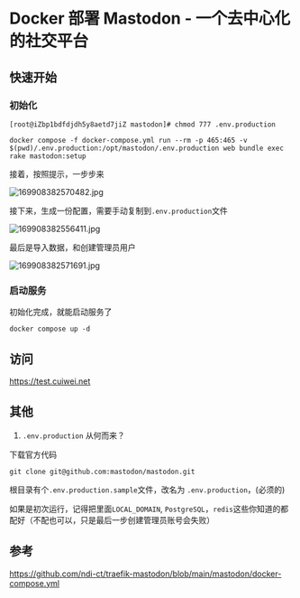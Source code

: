 # Docker 部署 Mastodon - 一个去中心化的社交平台

## 快速开始

### 初始化
```
[root@iZbp1bdfdjdh5y8aetd7jiZ mastodon]# chmod 777 .env.production 

docker compose -f docker-compose.yml run --rm -p 465:465 -v $(pwd)/.env.production:/opt/mastodon/.env.production web bundle exec rake mastodon:setup
```

接着，按照提示，一步步来

![169908382570482.jpg](https://www.cuiwei.net/data/upload/2023-11-04/169908382570482.jpg)

接下来，生成一份配置，需要手动复制到`.env.production`文件

![169908382556411.jpg](https://www.cuiwei.net/data/upload/2023-11-04/169908382556411.jpg)

最后是导入数据，和创建管理员用户

![169908382571691.jpg](https://www.cuiwei.net/data/upload/2023-11-04/169908382571691.jpg)


### 启动服务
初始化完成，就能启动服务了
```
docker compose up -d
```

## 访问
https://test.cuiwei.net


## 其他
1. `.env.production` 从何而来？

下载官方代码
```
git clone git@github.com:mastodon/mastodon.git
```
根目录有个`.env.production.sample`文件，改名为 `.env.production`，(必须的)

如果是初次运行，记得把里面`LOCAL_DOMAIN`, `PostgreSQL`，`redis`这些你知道的都配好（不配也可以，只是最后一步创建管理员账号会失败）

## 参考
https://github.com/ndi-ct/traefik-mastodon/blob/main/mastodon/docker-compose.yml